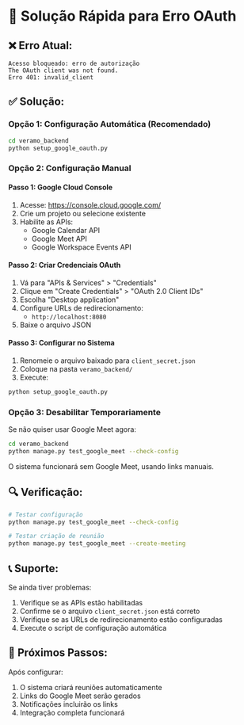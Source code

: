 # 🔧 Solução Rápida para Erro OAuth

## ❌ **Erro Atual:**
```
Acesso bloqueado: erro de autorização
The OAuth client was not found.
Erro 401: invalid_client
```

## ✅ **Solução:**

### **Opção 1: Configuração Automática (Recomendado)**

```bash
cd veramo_backend
python setup_google_oauth.py
```

### **Opção 2: Configuração Manual**

#### **Passo 1: Google Cloud Console**
1. Acesse: https://console.cloud.google.com/
2. Crie um projeto ou selecione existente
3. Habilite as APIs:
   - Google Calendar API
   - Google Meet API
   - Google Workspace Events API

#### **Passo 2: Criar Credenciais OAuth**
1. Vá para "APIs & Services" > "Credentials"
2. Clique em "Create Credentials" > "OAuth 2.0 Client IDs"
3. Escolha "Desktop application"
4. Configure URLs de redirecionamento:
   - `http://localhost:8080`
5. Baixe o arquivo JSON

#### **Passo 3: Configurar no Sistema**
1. Renomeie o arquivo baixado para `client_secret.json`
2. Coloque na pasta `veramo_backend/`
3. Execute:
```bash
python setup_google_oauth.py
```

### **Opção 3: Desabilitar Temporariamente**

Se não quiser usar Google Meet agora:

```bash
cd veramo_backend
python manage.py test_google_meet --check-config
```

O sistema funcionará sem Google Meet, usando links manuais.

## 🔍 **Verificação:**

```bash
# Testar configuração
python manage.py test_google_meet --check-config

# Testar criação de reunião
python manage.py test_google_meet --create-meeting
```

## 📞 **Suporte:**

Se ainda tiver problemas:
1. Verifique se as APIs estão habilitadas
2. Confirme se o arquivo `client_secret.json` está correto
3. Verifique se as URLs de redirecionamento estão configuradas
4. Execute o script de configuração automática

## 🚀 **Próximos Passos:**

Após configurar:
1. O sistema criará reuniões automaticamente
2. Links do Google Meet serão gerados
3. Notificações incluirão os links
4. Integração completa funcionará
